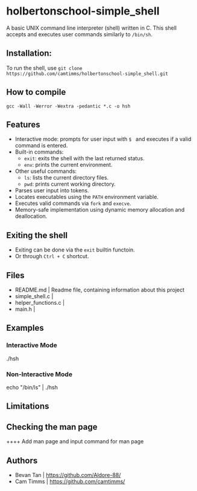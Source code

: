 # holbertonschool-simple_shell

A basic UNIX command line interpreter (shell) written in C. This shell accepts and executes user commands similarly to `/bin/sh`.

## Installation:
To run the shell, use `git clone https://github.com/camtimms/holbertonschool-simple_shell.git`

## How to compile

`gcc -Wall -Werror -Wextra -pedantic *.c -o hsh`

## Features

- Interactive mode: prompts for user input with `$ ` and executes if a valid command is entered.
- Built-in commands:
  - `exit`: exits the shell with the last returned status.
  - `env`: prints the current environment.
- Other useful commands:
  - `ls`: lists the current directory files.
  - `pwd`: prints current working directory.
- Parses user input into tokens.
- Locates executables using the `PATH` environment variable.
- Executes valid commands via `fork` and `execve`.
- Memory-safe implementation using dynamic memory allocation and deallocation.

## Exiting the shell
- Exiting can be done via the `exit` builtin functoin.
- Or through `Ctrl + C` shortcut.

## Files

- README.md           |  Readme file, containing information about this project
- simple_shell.c      |  
- helper_functions.c  |  
- main.h              |  

## Examples
### Interactive Mode
./hsh

### Non-Interactive Mode
echo "/bin/ls" | ./hsh

## Limitations


## Checking the man page
++++ Add man page and input command for man page

## Authors
- Bevan Tan  |  https://github.com/Aldore-88/
- Cam Timms  |  https://github.com/camtimms/
